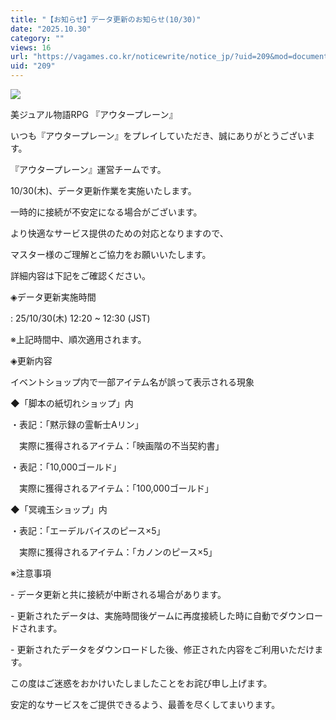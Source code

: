 ```yaml
---
title: "【お知らせ】データ更新のお知らせ(10/30)"
date: "2025.10.30"
category: ""
views: 16
url: "https://vagames.co.kr/noticewrite/notice_jp/?uid=209&mod=document"
uid: "209"
---
```


![](/images/news/live/jp/209-d2ae3b2d.webp)  

  

美ジュアル物語RPG 『アウタープレーン』

いつも『アウタープレーン』をプレイしていただき、誠にありがとうございます。

『アウタープレーン』運営チームです。

  

10/30(木)、データ更新作業を実施いたします。

一時的に接続が不安定になる場合がございます。

  

より快適なサービス提供のための対応となりますので、

マスター様のご理解とご協力をお願いいたします。

  

詳細内容は下記をご確認ください。

  

◈データ更新実施時間

: 25/10/30(木) 12:20 ~ 12:30 (JST)

※上記時間中、順次適用されます。

  

◈更新内容

イベントショップ内で一部アイテム名が誤って表示される現象

◆「脚本の紙切れショップ」内

・表記：「黙示録の霊斬士Aリン」 

　実際に獲得されるアイテム：「映画階の不当契約書」

・表記：「10,000ゴールド」 

　実際に獲得されるアイテム：「100,000ゴールド」

  

◆「冥魂玉ショップ」内

・表記：「エーデルバイスのピース×5」 

　実際に獲得されるアイテム：「カノンのピース×5」

  

※注意事項

\- データ更新と共に接続が中断される場合があります。

\- 更新されたデータは、実施時間後ゲームに再度接続した時に自動でダウンロードされます。

\- 更新されたデータをダウンロードした後、修正された内容をご利用いただけます。

この度はご迷惑をおかけいたしましたことをお詫び申し上げます。

安定的なサービスをご提供できるよう、最善を尽くしてまいります。